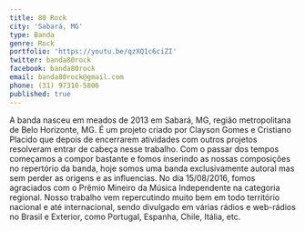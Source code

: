 ```yaml
---
title: 80 Rock
city: 'Sabará, MG'
type: Banda
genre: Rock
portfolio: 'https://youtu.be/qzXQ1c6ciZI'
twitter: banda80rock
facebook: banda80rock
email: banda80rock@gmail.com
phone: (31) 97310-5806
published: true
---
```

A banda nasceu em meados de 2013 em Sabará, MG, região metropolitana de Belo Horizonte, MG. É um projeto criado por Clayson Gomes e Cristiano Placido que depois de encerrarem atividades com outros projetos resolveram entrar de cabeça nesse trabalho.
Com o passar dos tempos começamos a compor bastante e fomos inserindo as nossas composições no repertório da banda, hoje somos uma banda exclusivamente autoral mas sem perder as origens e as influencias.
No dia 15/08/2016, fomos agraciados com o Prêmio Mineiro da Música Independente na categoria regional.
Nosso trabalho vem repercutindo muito bem em todo território nacional e até internacional, sendo divulgado em várias rádios e web-rádios no Brasil e Exterior, como Portugal, Espanha, Chile, Itália, etc.
